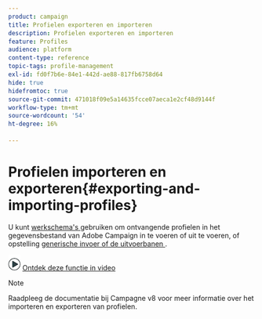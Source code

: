 ```yaml
---
product: campaign
title: Profielen exporteren en importeren
description: Profielen exporteren en importeren
feature: Profiles
audience: platform
content-type: reference
topic-tags: profile-management
exl-id: fd0f7b6e-84e1-442d-ae88-817fb6758d64
hide: true
hidefromtoc: true
source-git-commit: 471018f09e5a14635fcce07aeca1e2cf48d9144f
workflow-type: tm+mt
source-wordcount: '54'
ht-degree: 16%

---
```


# Profielen importeren en exporteren{#exporting-and-importing-profiles}



U kunt [ werkschema&#39;s ](#use-workflows) gebruiken om ontvangende profielen in het gegevensbestand van Adobe Campaign in te voeren of uit te voeren, of opstelling [ generische invoer of de uitvoerbanen ](#create-jobs).

![](assets/do-not-localize/how-to-video.png) [Ontdek deze functie in video](#import-profiles-video)

>[!NOTE]
>
>Raadpleeg de documentatie bij Campagne v8 voor meer informatie over het importeren en exporteren van profielen.


<!--

## Use workflows{#use-workflows}

Exports and imports are configured in dedicated templates executed through workflows via import and export activities. They can be repeated automatically according to a schedule, for example to automate data exchange between several information systems. [Learn more](../../platform/using/import-export-workflows.md#best-practices-when-importing-data)

If necessary, you can create an occasional import or export job via the **[!UICONTROL Generic imports and exports]** feature described below.

## Create jobs{#create-jobs}

To configure and execute data imports and exports jobs, go to the **[!UICONTROL Profiles and targets]** tab and click the **[!UICONTROL Jobs]** link. [Learn more](../../platform/using/about-generic-imports-exports.md)

![](assets/s_ncs_user_interface_import_link.png)


## Tutorial video {#import-profiles-video}

This video explains how to import profiles in Adobe Campaign, for an occasional import.

>[!VIDEO](https://video.tv.adobe.com/v/25608?quality=12)

Additional Campaign Classic how-to videos are available [here](https://experienceleague.adobe.com/docs/campaign-classic-learn/tutorials/overview.html?lang=nl-NL).
-->